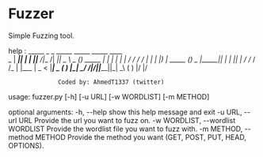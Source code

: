 # Fuzzer
Simple Fuzzing tool.

help :
           _____  _   _  _____ _____ _____  ____            
 _        |  ___|| | | ||__  /|__  /| ____||  _ \         _ 
(_) _____ | |_   | | | |  / /   / / |  _|  | |_) | _____ (_)
 _ |_____||  _|  | |_| | / /_  / /_ | |___ |  _ < |_____| _ 
( )       |_|     \___/ /____|/____||_____||_| \_\       ( )
|/                                                       |/ 

                  Coded by: AhmedT1337 (twitter)


usage: fuzzer.py [-h] [-u URL] [-w WORDLIST] [-m METHOD]

optional arguments:
  -h, --help            show this help message and exit
  -u URL, --url URL     Provide the url you want to fuzz on.
  -w WORDLIST, --wordlist WORDLIST
                        Provide the wordlist file you want to fuzz with.
  -m METHOD, --method METHOD
                        Provide the method you want (GET, POST, PUT, HEAD, OPTIONS).

